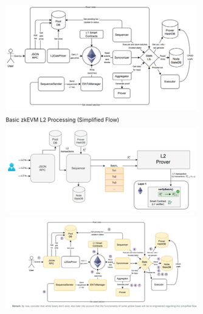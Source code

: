 

![alt text](image.png)

Basic zkEVM L2 Processing (Simplified Flow)

![alt text](image-1.png)


![alt text](image-2.png)

